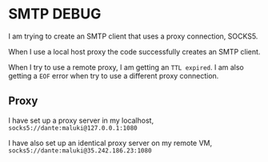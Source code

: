 # SMTP DEBUG

I am trying to create an SMTP client that uses a proxy connection, SOCKS5.

When I use a local host proxy the code successfully creates an SMTP client.

When I try to use a remote proxy, I am getting an `TTL expired`. I am also getting a `EOF` error when try to use a different proxy connection.

## Proxy

I have set up a proxy server in my localhost, `socks5://dante:maluki@127.0.0.1:1080`

I have also set up an identical proxy server on my remote VM, `socks5://dante:maluki@35.242.186.23:1080`
